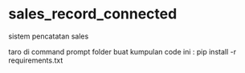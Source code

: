 # sales_record_connected
sistem pencatatan sales

taro di command prompt folder buat kumpulan code ini :
pip install -r requirements.txt
